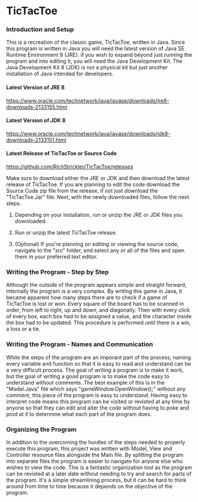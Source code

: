 # TicTacToe

### Introduction and Setup
  This is a recreation of the classic game, TicTacToe, written in Java. Since this program is written in Java you will need the latest 
version of Java SE Runtime Environment 8 (JRE). if you wish to expand beyond just running the program and into editing it, you will need 
the Java Development Kit. The Java Development Kit 8 (JDK) is not a physical kit but just another installation of Java intended for 
developers. 

#### Latest Version of JRE 8
https://www.oracle.com/technetwork/java/javase/downloads/jre8-downloads-2133155.html

#### Latest Version of JDK 8
https://www.oracle.com/technetwork/java/javase/downloads/jdk8-downloads-2133151.html

#### Latest Release of TicTacToe or Source Code
https://github.com/RichStrickler/TicTacToe/releases

  Make sure to download either the JRE or JDK and then download the latest release of TicTacToe. If you are planning to edit the code 
download the Source Code zip file from the release, if not just download the "TicTacToe.Jar" file. Next, with the newly downloaded 
files, follow the next steps.
  
1. Depending on your installation, run or unzip the JRE or JDK files you downloaded.

2. Run or unzip the latest TicTacToe release.

3. (Optional) If you're planning on editing or viewing the source code, navigate to the "src" folder, and select any or all of the files
    and open them in your preferred text editor.


### Writing the Program - Step by Step
  Although the outside of the program appears simple and straight forward, internally the program is a very complex. By writing this 
game in Java, it became apparent how many steps there are to check if a game of TicTacToe is lost or won. Every square of the board 
has to be scanned in order, from left to right, up and down, and diagonally. Then with every click of every box, each box had to be 
assigned a value, and the character inside the box had to be updated. This procedure is performed until there is a win, a loss or a tie.

### Writing the Program - Names and Communication
  While the steps of the program are an imporant part of the process, naming every variable and function so that it is easy to read and 
understand can be a very difficult process. The goal of writing a program is to make it work, but the goal of writing a good program is 
to make the code easy to understand without comments. The best example of this is in the "Model.Java" file which says 
"gameWindow.OpenWindow();" without any comment, this piece of the program is easy to understand. Having easy to interpret code means 
this program can be visited or revisted at any time by anyone so that they can edit and alter the code without having to poke and prod 
at it to determine what each part of the program does.

### Organizing the Program
  In addition to the overcoming the hurdles of the steps needed to properly execute this program, this project was written with Model, 
View and Controller resource files alongside the Main file. By splitting the program into separate files the program is easier to 
navigate for anyone else who wishes to view the code. This is a fantastic organization tool as the program can be revisted at a later 
date without needing to try and search for parts of the program. It's a simple streamlining process, but it can be hard to think around 
from time to time because it depends on the objective of the program.
